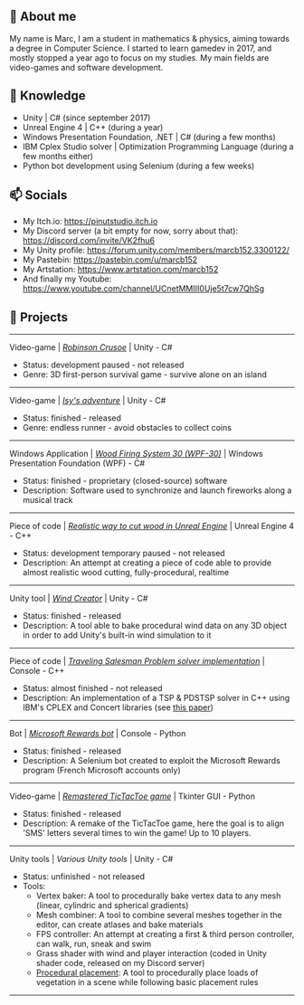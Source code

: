 ## 👋 About me

My name is Marc, I am a student in mathematics & physics, aiming towards a degree in Computer Science.
I started to learn gamedev in 2017, and mostly stopped a year ago to focus on my studies. My main fields are video-games and software development.

## 🌱 Knowledge

  - Unity | C# (since september 2017)
  - Unreal Engine 4 | C++ (during a year)
  - Windows Presentation Foundation, .NET | C# (during a few months)
  - IBM Cplex Studio solver | Optimization Programming Language (during a few months either)
  - Python bot development using Selenium (during a few weeks)

## 📫 Socials

  - My Itch.io: https://pinutstudio.itch.io
  - My Discord server (a bit empty for now, sorry about that): https://discord.com/invite/VK2fhu6
  - My Unity profile: https://forum.unity.com/members/marcb152.3300122/
  - My Pastebin: https://pastebin.com/u/marcb152
  - My Artstation: https://www.artstation.com/marcb152
  - And finally my Youtube: https://www.youtube.com/channel/UCnetMMIII0Uje5t7cw7QhSg

## 🔨 Projects
---
Video-game | *[Robinson Crusoe](https://pinutstudio.itch.io/robinson-crusoe)* | Unity - C#
  - Status: development paused - not released
  - Genre: 3D first-person survival game - survive alone on an island
---
Video-game | *[Isy's adventure](https://pinutstudio.itch.io/endless-runner)* | Unity - C#
  - Status: finished - released
  - Genre: endless runner - avoid obstacles to collect coins
---
Windows Application | *[Wood Firing System 30 (WPF-30)](https://youtu.be/idvNGB1PbCM)* | Windows Presentation Foundation (WPF) - C#
  - Status: finished - proprietary (closed-source) software
  - Description: Software used to synchronize and launch fireworks along a musical track
---
Piece of code | *[Realistic way to cut wood in Unreal Engine](https://youtu.be/gYtFAXl5N8A)* | Unreal Engine 4 - C++
  - Status: development temporary paused - not released
  - Description: An attempt at creating a piece of code able to provide almost realistic wood cutting, fully-procedural, realtime
---
Unity tool | *[Wind Creator](https://github.com/marcb152/Wind-Creator)* | Unity - C#
  - Status: finished - released
  - Description: A tool able to bake procedural wind data on any 3D object in order to add Unity's built-in wind simulation to it
---
Piece of code | *[Traveling Salesman Problem solver implementation](https://github.com/marcb152/TSP-Cplex-solver-cpp)* | Console - C++
  - Status: almost finished - not released
  - Description: An implementation of a TSP & PDSTSP solver in C++ using IBM's CPLEX and Concert libraries (see [this paper](https://theses.hal.science/tel-03554311))
---
Bot | *[Microsoft Rewards bot](https://github.com/marcb152/msft-rewards-bot)* | Console - Python
  - Status: finished - released
  - Description: A Selenium bot created to exploit the Microsoft Rewards program (French Microsoft accounts only)
---
Video-game | *[Remastered TicTacToe game](https://github.com/marcb152/tictactoe_remastered_sms)* | Tkinter GUI - Python
  - Status: finished - released
  - Description: A remake of the TicTacToe game, here the goal is to align 'SMS' letters several times to win the game! Up to 10 players.
---
Unity tools | *Various Unity tools* | Unity - C#
  - Status: unfinished - not released
  - Tools:
	- Vertex baker: A tool to procedurally bake vertex data to any mesh (linear, cylindric and spherical gradients)
	- Mesh combiner: A tool to combine several meshes together in the editor, can create atlases and bake materials
	- FPS controller: An attempt at creating a first & third person controller, can walk, run, sneak and swim
	- Grass shader with wind and player interaction (coded in Unity shader code, released on my Discord server)
	- [Procedural placement](https://www.artstation.com/artwork/aYZqbL): A tool to procedurally place loads of vegetation in a scene while following basic placement rules
---
